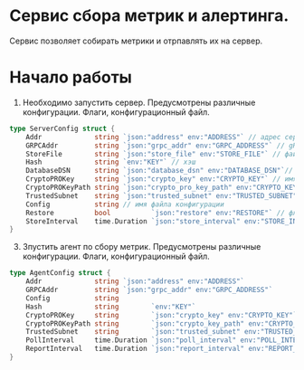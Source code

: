 # Сервис сбора метрик и алертинга.

Сервис позволяет собирать метрики и отрпавлять их на сервер.

# Начало работы

1. Необходимо запустить сервер.
Предусмотрены различные конфигурации. Флаги, конфигурационный файл.
```GO
type ServerConfig struct {
	Addr             string `json:"address" env:"ADDRESS"` // адрес сервера
	GRPCAddr         string `json:"grpc_addr" env:"GRPC_ADDRESS"` // gRPC адрес сервера
	StoreFile        string `json:"store_file" env:"STORE_FILE"` // файл восстановления значения метрик после перезагрузки сервера.
	Hash             string `env:"KEY"` // хэш
	DatabaseDSN      string `json:"database_dsn" env:"DATABASE_DSN"`// адрес базы данных
	CryptoPROKey     string `json:"crypto_key" env:"CRYPTO_KEY"` // имя крипто файла
	CryptoPROKeyPath string `json:"crypto_pro_key_path" env:"CRYPTO_KEY_PATH"` // путь до крипто файла
	TrustedSubnet    string `json:"trusted_subnet" env:"TRUSTED_SUBNET"` // разрешенный IP
	Config           string // имя файла конфигурации
	Restore          bool          `json:"restore" env:"RESTORE"` // флаг восстановления значения метрик из файла
	StoreInterval    time.Duration `json:"store_interval" env:"STORE_INTERVAL"` // интервал сохранения метрик в файл.
}
```
3. Зпустить агент по сбору метрик.
Предусмотрены различные конфигурации. Флаги, конфигурационный файл.
```GO
type AgentConfig struct {
	Addr             string `json:"address" env:"ADDRESS"`
	GRPCAddr         string `json:"grpc_addr" env:"GRPC_ADDRESS"`
	Config           string
	Hash             string        `env:"KEY"`
	CryptoPROKey     string        `json:"crypto_key" env:"CRYPTO_KEY"`
	CryptoPROKeyPath string        `json:"crypto_key_path" env:"CRYPTO_KEY_PATH"`
	TrustedSubnet    string        `json:"trusted_subnet" env:"TRUSTED_SUBNET"`
	PollInterval     time.Duration `json:"poll_interval" env:"POLL_INTERVAL"`
	ReportInterval   time.Duration `json:"report_interval" env:"REPORT_INTERVAL"`
}
```
